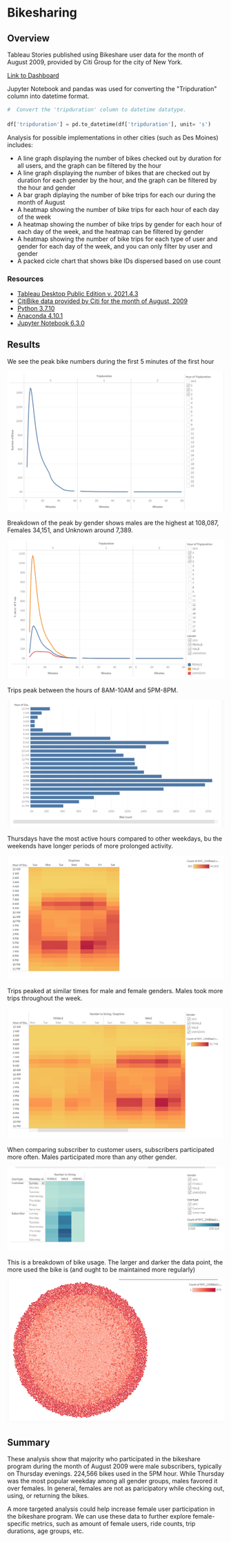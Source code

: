 # Bikesharing

## Overview

Tableau Stories published using Bikeshare user data for the month of August 2009, provided by Citi Group for the city of New York. 

[Link to Dashboard](https://public.tableau.com/views/CitiBikeChallenge_16435815931090/NYCCitiBike?:language=en-US&:display_count=n&:origin=viz_share_link)

Jupyter Notebook and pandas was used for converting the "Tripduration" column into datetime format.

```python
#  Convert the 'tripduration' column to datetime datatype.

df['tripduration'] = pd.to_datetime(df['tripduration'], unit= 's')

```

Analysis for possible implementations in other cities (such as Des Moines) includes:

- A line graph displaying the number of bikes checked out by duration for all users, and the graph can be filtered by the hour
- A line graph displaying the number of bikes that are checked out by duration for each gender by the hour, and the graph can be filtered by the hour and gender
- A bar graph diplaying the number of bike trips for each our during the month of August
- A heatmap showing the number of bike trips for each hour of each day of the week 
- A heatmap showing the number of bike trips by gender for each hour of each day of the week, and the heatmap can be filtered by gender 
- A heatmap showing the number of bike trips for each type of user and gender for each day of the week, and you can only filter by user and gender
- A packed cicle chart that shows bike IDs dispersed based on use count

### Resources

- [Tableau Desktop Public Edition v. 2021.4.3](https://www.tableau.com/support?build=20214.22.0108.1039&edition=public&lang=en-us&platform=windows&version=2021.4)
- [CitiBike data provided by Citi for the month of August, 2009](https://ride.citibikenyc.com/system-data)
- [Python 3.7.10](https://docs.python.org/3.7/)
- [Anaconda 4.10.1](https://docs.conda.io/projects/conda/en/latest/glossary.html#conda-environment)
- [Jupyter Notebook 6.3.0](https://jupyter-notebook.readthedocs.io/en/stable/index.html)

## Results

We see the peak bike numbers during the first 5 minutes of the first hour

![plot1](Resources/graph1.png)

Breakdown of the peak by gender shows males are the highest at 108,087, Females 34,151, and Unknown around 7,389.

![plot2](Resources/graph2.png)

Trips peak between the hours of 8AM-10AM and 5PM-8PM.

![plot3](Resources/graph3.png)

Thursdays have the most active hours compared to other weekdays, bu the weekends have longer periods of more prolonged activity. 

![plot4](Resources/graph4.png)

Trips peaked at similar times for male and female genders. Males took more trips throughout the week.

![plot5](Resources/graph5.png)

When comparing subscriber to customer users, subscribers participated more often. Males participated more than any other gender. 

![plot6](Resources/graph6.png)

This is a breakdown of bike usage. The larger and darker the data point, the more used the bike is (and ought to be maintained more regularly)

![plot7](Resources/graph7.png)

## Summary 

These analysis show that majority who participated in the bikeshare program during the month of August 2009 were male subscribers, typically on Thursday evenings. 224,566 bikes used in the 5PM hour.  While Thursday was the most popular weekday among all gender groups, males favored it over females. In general, females are not as paricipatory while checking out, using, or returning the bikes.

A more targeted analysis could help increase female user participation in the bikeshare program. We can use these data to further explore female-specific metrics, such as amount of female users, ride counts, trip durations, age groups, etc.   
